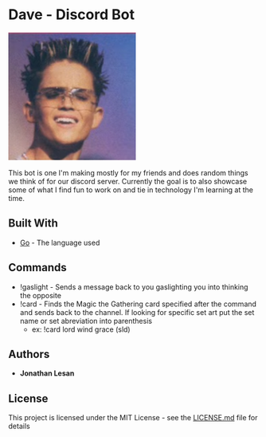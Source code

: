 # Dave - Discord Bot 

![Dave](https://github.com/jonathan-lesan/dave-bot/blob/main/static/Dave.png?raw=true)

This bot is one I'm making mostly for my friends and does random things we think of for our discord server. Currently the goal is to also showcase some of what I find fun to work on and tie in technology I'm learning at the time. 

## Built With

* [Go](https://go.dev/) - The language used

## Commands

* !gaslight - Sends a message back to you gaslighting you into thinking the opposite
* !card - Finds the Magic the Gathering card specified after the command and sends back to the channel. If looking for specific set art put the set name or set abreviation into parenthesis 
    * ex: !card lord wind grace (sld)

## Authors

* **Jonathan Lesan** 

## License

This project is licensed under the MIT License - see the [LICENSE.md](LICENSE.md) file for details

